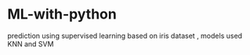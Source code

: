 # ML-with-python
prediction using supervised learning based on iris dataset , models used KNN and SVM
